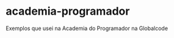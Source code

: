 academia-programador
====================

Exemplos que usei na Academia do Programador na Globalcode